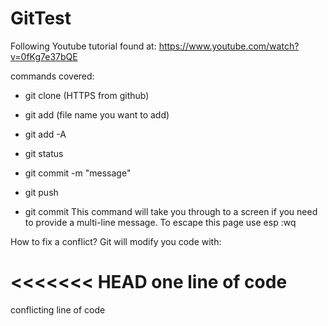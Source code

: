 # GitTest
Following Youtube tutorial found at: https://www.youtube.com/watch?v=0fKg7e37bQE

commands covered:
- git clone (HTTPS from github)
- git add (file name you want to add)
- git add -A
- git status 
- git commit -m "message"
- git push 

- git commit 
This command will take you through to a screen if you need to provide 
a multi-line message. To escape this page use esp :wq


How to fix a conflict?
Git will modify you code with: 

<<<<<<< HEAD 
one line of code
===========
conflicting line of code
>>>>>>>>>>>> 
